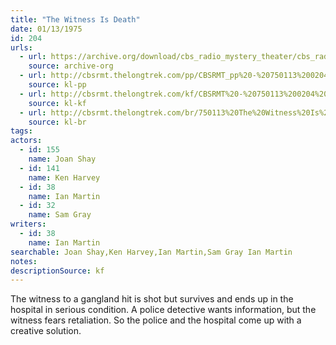 ```yaml
---
title: "The Witness Is Death"
date: 01/13/1975
id: 204
urls: 
  - url: https://archive.org/download/cbs_radio_mystery_theater/cbs_radio_mystery_theater-0201-0250.zip/cbs_radio_mystery_theater-0201-0250%2Fcbsrmt_0204_the_witness_is_death.mp3
    source: archive-org
  - url: http://cbsrmt.thelongtrek.com/pp/CBSRMT_pp%20-%20750113%200204%20The%20Witness%20Is%20Death.mp3
    source: kl-pp
  - url: http://cbsrmt.thelongtrek.com/kf/CBSRMT%20-%20750113%200204%20The%20Witness%20Is%20Death_kf.mp3
    source: kl-kf
  - url: http://cbsrmt.thelongtrek.com/br/750113%20The%20Witness%20Is%20Death%20-%20WOR.mp3
    source: kl-br
tags: 
actors:  
  - id: 155
    name: Joan Shay  
  - id: 141
    name: Ken Harvey  
  - id: 38
    name: Ian Martin  
  - id: 32
    name: Sam Gray
writers:  
  - id: 38
    name: Ian Martin
searchable: Joan Shay,Ken Harvey,Ian Martin,Sam Gray Ian Martin
notes: 
descriptionSource: kf
---
```

The witness to a gangland hit is shot but survives and ends up in the hospital in serious condition. A police detective wants information, but the witness fears retaliation. So the police and the hospital come up with a creative solution.